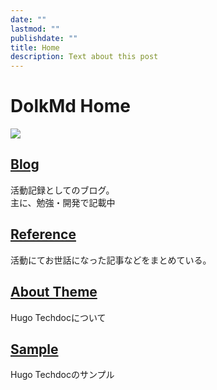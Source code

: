 ```yaml
---
date: ""
lastmod: ""
publishdate: ""
title: Home
description: Text about this post
---
```


# DolkMd Home

![](https://avatars.githubusercontent.com/u/87905490?s=96&v=4)

## [Blog](hatena-blog/)

活動記録としてのブログ。  
主に、勉強・開発で記載中

## [Reference](./reference/)

活動にてお世話になった記事などをまとめている。

## [About Theme](./about-techdoc)

Hugo Techdocについて

## [Sample](./sample)

Hugo Techdocのサンプル

